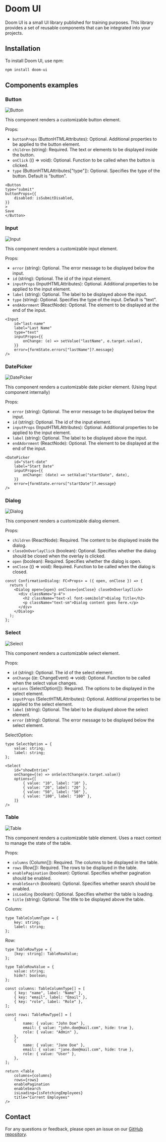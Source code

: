 # Doom UI

Doom UI is a small UI library published for training purposes. This library provides a set of reusable components that can be integrated into your projects.

## Installation

To install Doom UI, use npm:

```bash
npm install doom-ui
```

## Components examples

### Button

![Button](https://imgur.com/ZYWqHsi)

This component renders a customizable button element.

Props:

* `buttonProps` (ButtonHTMLAttributes<HTMLButtonElement>): Optional. Additional properties to be applied to the button element.
* `children` (string): Required. The text or elements to be displayed inside the button.
* `onClick` (() => void): Optional. Function to be called when the button is clicked.
* `type` (ButtonHTMLAttributes<HTMLButtonElement>["type"]): Optional. Specifies the type of the button. Default is "button".

```tsx
<Button
type="submit"
buttonProps={{
    disabled: isSubmitDisabled,
}}
>
Save
</Button>
```

### Input

![Input](https://imgur.com/24wSBPY)

This component renders a customizable input element.

Props:

* `error` (string): Optional. The error message to be displayed below the input.
* `id` (string): Optional. The id of the input element.
* `inputProps` (InputHTMLAttributes<HTMLInputElement>): Optional. Additional properties to be applied to the input element.
* `label` (string): Optional. The label to be displayed above the input.
* `type` (string): Optional. Specifies the type of the input. Default is "text".
* `endAdornment` (ReactNode): Optional. The element to be displayed at the end of the input.

```tsx
<Input
    id="last-name"
    label="Last Name"
    type="text"
    inputProps={{
        onChange: (e) => setValue("lastName", e.target.value),
    }}
    error={formState.errors["lastName"]?.message}
/>
```

### DatePicker

![DatePicker](https://imgur.com/Ex8FvrD)

This component renders a customizable date picker element. (Using Input component internally)

Props:

* `error` (string): Optional. The error message to be displayed below the input.
* `id` (string): Optional. The id of the input element.
* `inputProps` (InputHTMLAttributes<HTMLInputElement>): Optional. Additional properties to be applied to the input element.
* `label` (string): Optional. The label to be displayed above the input.
* `endAdornment` (ReactNode): Optional. The element to be displayed at the end of the input.

```tsx
<DatePicker
    id="start-date"
    label="Start Date"
    inputProps={{
        onChange: (date) => setValue("startDate", date),
    }}
    error={formState.errors["startDate"]?.message}
/>
```

### Dialog

![Dialog](https://imgur.com/undefined)

This component renders a customizable dialog element.

Props:

* `children` (ReactNode): Required. The content to be displayed inside the dialog.
* `closeOnOverlayClick` (boolean): Optional. Specifies whether the dialog should be closed when the overlay is clicked.
* `open` (boolean): Required. Specifies whether the dialog is open.
* `onClose` (() => void): Required. Function to be called when the dialog is closed.

```tsx
const ConfirmationDialog: FC<Props> = ({ open, onClose }) => {
  return (
    <Dialog open={open} onClose={onClose} closeOnOverlayClick>
      <div className="p-4">
        <h2 className="text-xl font-semibold">Dialog Title</h2>
        <p className="text-sm">Dialog content goes here.</p>
      </div>
    </Dialog>
  );
};
```

### Select

![Select](https://imgur.com/qYaoaxn)

This component renders a customizable select element.

Props:

* `id` (string): Optional. The id of the select element.
* `onChange` ((e: ChangeEvent<HTMLSelectElement>) => void): Optional. Function to be called when the select value changes.
* `options` (SelectOption[]): Required. The options to be displayed in the select element.
* `inputProps` (SelectHTMLAttributes<HTMLSelectElement>): Optional. Additional properties to be applied to the select element.
* `label` (string): Optional. The label to be displayed above the select element.
* `error` (string): Optional. The error message to be displayed below the select element.

SelectOption:

```tsx
type SelectOption = {
    value: string;
    label: string;
};
```

```tsx
<Select
    id="showEntries"
    onChange={(e) => onSelectChange(e.target.value)}
    options={[
        { value: "10", label: "10" },
        { value: "20", label: "20" },
        { value: "50", label: "50" },
        { value: "100", label: "100" },
    ]}
/>
```

### Table

![Table](https://imgur.com/hwAIJAU)

This component renders a customizable table element.
Uses a react context to manage the state of the table.

Props:

* `columns` (Column[]): Required. The columns to be displayed in the table.
* `rows` (Row[]): Required. The rows to be displayed in the table.
* `enablePagination` (boolean): Optional. Specifies whether pagination should be enabled.
* `enableSearch` (boolean): Optional. Specifies whether search should be enabled.
* `isLoading` (boolean): Optional. Specifies whether the table is loading.
* `title` (string): Optional. The title to be displayed above the table.

Column:

```tsx
type TableColumnType = {
    key: string;
    label: string;
};
```

Row:

```tsx
type TableRowType = {
    [key: string]: TableRowValue;
};

type TableRowValue = {
    value: string;
    hide?: boolean;
};
```

```tsx
const columns: TableColumnType[] = [
    { key: "name", label: "Name" },
    { key: "email", label: "Email" },
    { key: "role", label: "Role" },
];

const rows: TableRowType[] = [
    {
        name: { value: "John Doe" },
        email: { value: "john.doe@mail.com", hide: true },
        role: { value: "Admin" },
    },
    {
        name: { value: "Jane Doe" },
        email: { value: "jane.doe@mail.com", hide: true },
        role: { value: "User" },
    },
];

return <Table
    columns={columns}
    rows={rows}
    enablePagination
    enableSearch
    isLoading={isFetchingEmployees}
    title="Current Employees"
/>
```

## Contact

For any questions or feedback, please open an issue on our [GitHub repository](https://github.com/Zansuken/doom-ui).
